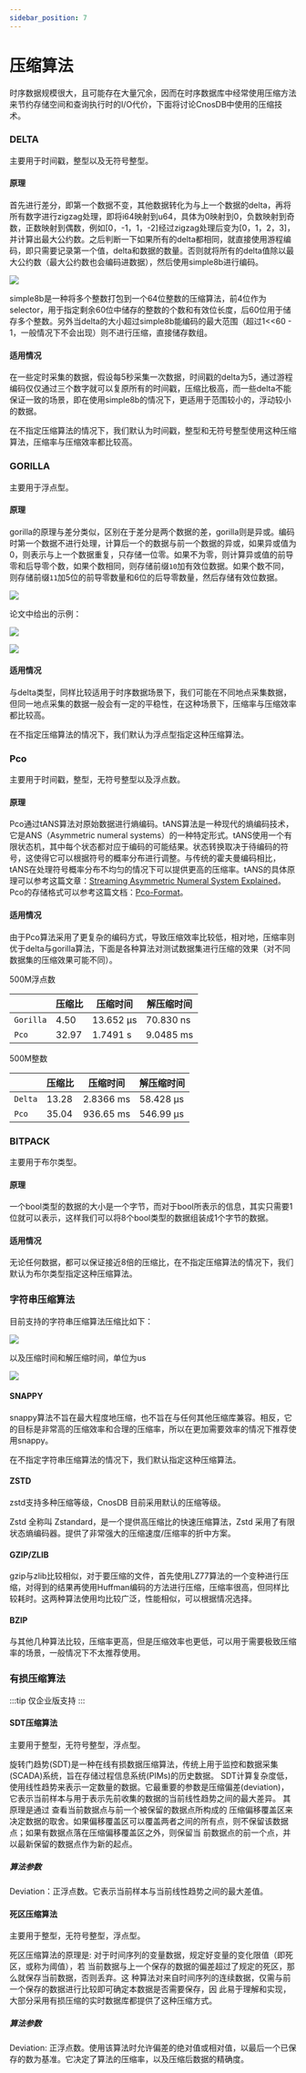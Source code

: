 ```yaml
---
sidebar_position: 7
---
```


# 压缩算法

时序数据规模很大，且可能存在大量冗余，因而在时序数据库中经常使用压缩方法来节约存储空间和查询执行时的I/O代价，下面将讨论CnosDB中使用的压缩技术。

### DELTA

主要用于时间戳，整型以及无符号整型。

#### 原理

首先进行差分，即第一个数据不变，其他数据转化为与上一个数据的delta，再将所有数字进行zigzag处理，即将i64映射到u64，具体为0映射到0，负数映射到奇数，正数映射到偶数，例如[0，-1，1，-2]经过zigzag处理后变为[0，1，2，3]，并计算出最大公约数。之后判断一下如果所有的delta都相同，就直接使用游程编码，即只需要记录第一个值，delta和数据的数量。否则就将所有的delta值除以最大公约数（最大公约数也会编码进数据），然后使用simple8b进行编码。

![](/img/simple8b.png)

simple8b是一种将多个整数打包到一个64位整数的压缩算法，前4位作为selector，用于指定剩余60位中储存的整数的个数和有效位长度，后60位用于储存多个整数。另外当delta的大小超过simple8b能编码的最大范围（超过1<<60 - 1，一般情况下不会出现）则不进行压缩，直接储存数组。

#### 适用情况

在一些定时采集的数据，假设每5秒采集一次数据，时间戳的delta为5，通过游程编码仅仅通过三个数字就可以复原所有的时间戳，压缩比极高，而一些delta不能保证一致的场景，即在使用simple8b的情况下，更适用于范围较小的，浮动较小的数据。

在不指定压缩算法的情况下，我们默认为时间戳，整型和无符号整型使用这种压缩算法，压缩率与压缩效率都比较高。

### GORILLA

主要用于浮点型。

#### 原理

gorilla的原理与差分类似，区别在于差分是两个数据的差，gorilla则是异或。编码时第一个数据不进行处理，计算后一个的数据与前一个数据的异或，如果异或值为0，则表示与上一个数据重复，只存储一位零。如果不为零，则计算异或值的前导零和后导零个数，如果个数相同，则存储前缀`10`加有效位数据。如果个数不同，则存储前缀`11`加5位的前导零数量和6位的后导零数量，然后存储有效位数据。

![](/img/gorilla_format.png)

论文中给出的示例：

![](/img/gorilla_example1.jpg)

![](/img/gorilla_example2.jpg)

#### 适用情况

与delta类型，同样比较适用于时序数据场景下，我们可能在不同地点采集数据，但同一地点采集的数据一般会有一定的平稳性，在这种场景下，压缩率与压缩效率都比较高。

在不指定压缩算法的情况下，我们默认为浮点型指定这种压缩算法。

### Pco

主要用于时间戳，整型，无符号整型以及浮点数。

#### 原理

Pco通过tANS算法对原始数据进行熵编码。tANS算法是一种现代的熵编码技术，它是ANS（Asymmetric numeral systems）的一种特定形式。tANS使用一个有限状态机，其中每个状态都对应于编码的可能结果。状态转换取决于待编码的符号，这使得它可以根据符号的概率分布进行调整。与传统的霍夫曼编码相比，tANS在处理符号概率分布不均匀的情况下可以提供更高的压缩率。tANS的具体原理可以参考这篇文章：[Streaming Asymmetric Numeral System Explained](https://graphallthethings.com/posts/streaming-ans-explained/)。Pco的存储格式可以参考这篇文档：[Pco-Format](https://github.com/mwlon/pcodec/blob/main/docs/format.md)。

#### 适用情况

由于Pco算法采用了更复杂的编码方式，导致压缩效率比较低，相对地，压缩率则优于delta与gorilla算法，下面是各种算法对测试数据集进行压缩的效果（对不同数据集的压缩效果可能不同）。

500M浮点数

|  |  压缩比 | 压缩时间 | 解压缩时间 |
| ------- | -------- | --------- | ------- |
| `Gorilla`| 4.50 | 13.652 µs | 70.830 ns |
| `Pco` | 32.97 | 1.7491 s | 9.0485 ms |

500M整数

|  |  压缩比 | 压缩时间 | 解压缩时间 |
| ------- | -------- | --------- | ------- |
| `Delta` | 13.28 | 2.8366 ms | 58.428 µs |
| `Pco`| 35.04 | 936.65 ms | 546.99 µs |

### BITPACK

主要用于布尔类型。

#### 原理

一个bool类型的数据的大小是一个字节，而对于bool所表示的信息，其实只需要1位就可以表示，这样我们可以将8个bool类型的数据组装成1个字节的数据。

#### 适用情况

无论任何数据，都可以保证接近8倍的压缩比，在不指定压缩算法的情况下，我们默认为布尔类型指定这种压缩算法。

### 字符串压缩算法

目前支持的字符串压缩算法压缩比如下：

![](/img/str_comrpess_ratio.png)

以及压缩时间和解压缩时间，单位为us

![](/img/str_compress_time.png)

#### SNAPPY

snappy算法不旨在最大程度地压缩，也不旨在与任何其他压缩库兼容。相反，它的目标是非常高的压缩效率和合理的压缩率，所以在更加需要效率的情况下推荐使用snappy。

在不指定字符串压缩算法的情况下，我们默认指定这种压缩算法。

#### ZSTD

zstd支持多种压缩等级，CnosDB 目前采用默认的压缩等级。

Zstd 全称叫 Zstandard，是一个提供高压缩比的快速压缩算法，Zstd 采用了有限状态熵编码器。提供了非常强大的压缩速度/压缩率的折中方案。

#### GZIP/ZLIB

gzip与zlib比较相似，对于要压缩的文件，首先使用LZ77算法的一个变种进行压缩，对得到的结果再使用Huffman编码的方法进行压缩，压缩率很高，但同样比较耗时。这两种算法使用均比较广泛，性能相似，可以根据情况选择。

#### BZIP

与其他几种算法比较，压缩率更高，但是压缩效率也更低，可以用于需要极致压缩率的场景，一般情况下不太推荐使用。


### 有损压缩算法

:::tip
仅企业版支持
:::

#### SDT压缩算法

主要用于整型，无符号整型，浮点型。

旋转门趋势(SDT)是一种在线有损数据压缩算法，传统上用于监控和数据采集(SCADA)系统，旨在存储过程信息系统(PIMs)的历史数据。
SDT计算复杂度低，使用线性趋势来表示一定数量的数据。它最重要的参数是压缩偏差(deviation)，它表示当前样本与用于表示先前收集的数据的当前线性趋势之间的最大差异。
其原理是通过 查看当前数据点与前一个被保留的数据点所构成的 压缩偏移覆盖区来决定数据的取舍。如果偏移覆盖区可以覆盖两者之间的所有点，则不保留该数据点；如果有数据点落在压缩偏移覆盖区之外，则保留当
前数据点的前一个点，并以最新保留的数据点作为新的起点。

##### 算法参数

Deviation：正浮点数。它表示当前样本与当前线性趋势之间的最大差值。

#### 死区压缩算法

主要用于整型，无符号整型，浮点型。

死区压缩算法的原理是: 对于时间序列的变量数据，规定好变量的变化限值（即死区，或称为阈值），若 当前数据与上一个保存的数据的偏差超过了规定的死区，那么就保存当前数据，否则丢弃。这 种算法对来自时间序列的连续数据，仅需与前一个保存的数据进行比较即可确定本数据是否需要保存，因 此易于理解和实现，大部分采用有损压缩的实时数据库都提供了这种压缩方式。

##### 算法参数

Deviation: 正浮点数。使用该算法时允许偏差的绝对值或相对值，以最后一个已保存的数为基准。它决定了算法的压缩率，以及压缩后数据的精确度。
